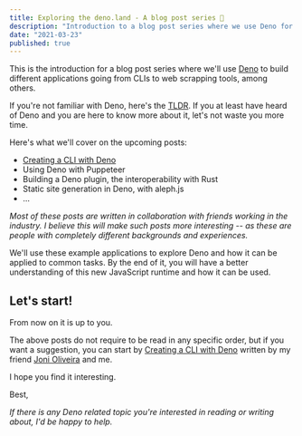 ```yaml
---
title: Exploring the deno.land - A blog post series 🦕
description: "Introduction to a blog post series where we use Deno for multiple contexts, from building CLIs to web scrapping tools, among others."
date: "2021-03-23"
published: true
---
```


This is the introduction for a blog post series where we'll use [Deno](https://deno.land) to build different applications going from CLIs to web scrapping tools, among others.

If you're not familiar with Deno, here's the [TLDR](/deno/tldr). If you at least have heard of Deno and you are here to know more about it, let's not waste you more time.

Here's what we'll cover on the upcoming posts: 

- [Creating a CLI with Deno](/deno/build-a-cli-with-deno)
- Using Deno with Puppeteer
- Building a Deno plugin, the interoperability with Rust
- Static site generation in Deno, with aleph.js
- ...

*Most of these posts are written in collaboration with friends working in the industry. I believe this will make such posts more interesting -- as these are people with completely different backgrounds and experiences.*

We'll use these example applications to explore Deno and how it can be applied to common tasks. By the end of it, you will have a better understanding of this new JavaScript runtime and how it can be used.

## Let's start!

From now on it is up to you. 

The above posts do not require to be read in any specific order, but if you want a suggestion, you can start by [Creating a CLI with Deno](/deno/build-a-cli-with-deno) written by my friend [Joni Oliveira]() and me.

I hope you find it interesting.

Best,

*If there is any Deno related topic you're interested in reading or writing about, I'd be happy to help.*


